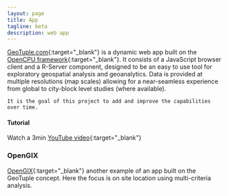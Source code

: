 ```yaml
---
layout: page
title: App
tagline: beta
description: web app
---
```


[GeoTuple.com](http://geotuple.com){:target="_blank"} is a dynamic web app built on the [OpenCPU framework](https://www.opencpu.org){:target="_blank"}. It consists of a JavaScript browser client and a R-Server component, designed to be an easy to use tool for exploratory geospatial analysis and geoanalytics. 
Data is provided at multiple resolutions (map scales) allowing for a near-seamless experience from global to city-block level studies (where available).

```
It is the goal of this project to add and improve the capabilities over time.
```

#### Tutorial
Watch a 3min [YouTube video](https://www.youtube.com/watch?v=28q8NEw2cM8&feature=youtu.be){:target="_blank"}

### OpenGIX
[OpenGIX](http://siteloc.opengix.com/){:target="_blank"} another example of an app built on the GeoTuple concept. Here the focus is on site location using multi-criteria analysis.

